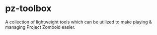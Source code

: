 # pz-toolbox
A collection of lightweight tools which can be utilized to make playing & managing Project Zomboid easier.
